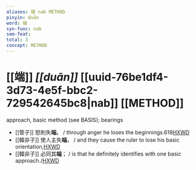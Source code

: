 ```yaml
---
aliases: 端 nab METHOD
pinyin: duān
word: 端
syn-func: nab
sem-feat: 
total: 3
concept: METHOD 
---
```

# [[端]] *[[duān]]*  [[uuid-76be1df4-3d73-4e5f-bbc2-729542645bc8|nab]] [[METHOD]]
approach, basic method (see BASIS); bearings
 - [[管子]] 怒則失**端**。 / through anger he loses the beginnings.618[HXWD](https://hxwd.org/textview.html?location=KR3c0001_tls_016-46a.5)
 - [[韓非子]] 使人主失**端**， / and they cause the ruler to lose his basic orientation,[HXWD](https://hxwd.org/textview.html?location=KR3c0005_tls_006-33a.5)
 - [[韓非子]] 必同其**端**； / is that he definitely identifies with one basic approach./[HXWD](https://hxwd.org/textview.html?location=KR3c0005_tls_008-13a.9)